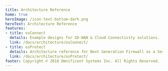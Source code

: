 ```yaml
---
title: Architecture Reference
home: true
heroImage: /icon-text-bottom-dark.png
heroText: Architecture Reference
features:
- title: osConnect
  details: Example designs for SD-WAN & Cloud Connectivity solutions.
  link: /docs/architecture/osConnect/
- title: osProtect
  details: Architecture reference for Next Generation Firewall as a Service solutions.
  link: /docs/architecture/osProtect/
footer: Copyright © 2018 Omnificent Systems Inc. All Rights Reserved.
---
```

